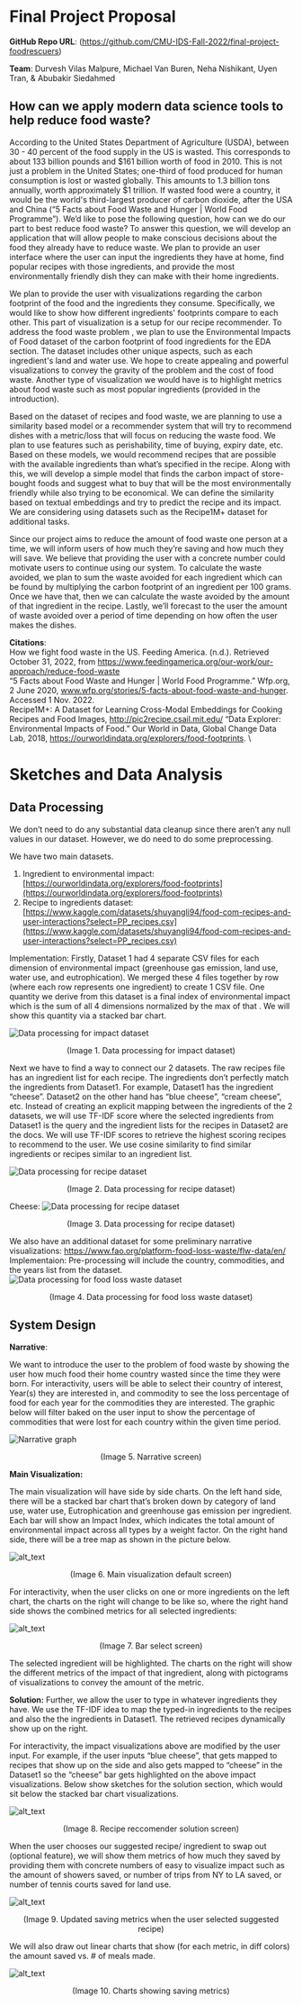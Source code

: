 # Final Project Proposal

**GitHub Repo URL**: (https://github.com/CMU-IDS-Fall-2022/final-project-foodrescuers)

**Team**: Durvesh Vilas Malpure, Michael Van Buren, Neha Nishikant, Uyen Tran, & Abubakir Siedahmed

## How can we apply modern data science tools to help reduce food waste?

According to the United States Department of Agriculture (USDA), between 30 - 40 percent of the food supply in the US is wasted. This corresponds to about 133 billion pounds and $161 billion worth of food in 2010. This is not just a problem in the United States; one-third of food produced for human consumption is lost or wasted globally. This amounts to 1.3 billion tons annually, worth approximately $1 trillion. If wasted food were a country, it would be the world's third-largest producer of carbon dioxide, after the USA and China (“5 Facts about Food Waste and Hunger | World Food Programme”). We’d like to pose the following question, how can we do our part to best reduce food waste? To answer this question, we will develop an application that will allow people to make conscious decisions about the food they already have to reduce waste. We plan to provide an user interface where the user can input the ingredients they have at home, find popular recipes with those ingredients, and provide the most environmentally friendly dish they can make with their home ingredients. 

We plan to provide the user with visualizations regarding the carbon footprint of the food and the ingredients they consume. Specifically, we would like to show how different ingredients' footprints compare to each other. This part of visualization is a setup for our recipe recommender. To address the food waste problem , we plan to use the Environmental Impacts of Food dataset of the carbon footprint of food ingredients for the EDA section. The dataset includes other unique aspects, such as each ingredient's land and water use. We hope to create appealing and powerful visualizations to convey the gravity of the problem and the cost of food waste. Another type of visualization we would have is to highlight metrics about food waste such as most popular ingredients (provided in the introduction).

Based on the dataset of recipes and food waste, we are planning to use a similarity based model or a recommender system that will try to recommend dishes with a metric/loss that will focus on reducing the waste food. We plan to use features such as perishability, time of buying, expiry date, etc. Based on these models, we would recommend recipes that are possible with the available ingredients than what’s specified in the recipe. Along with this, we will develop a simple model that finds the carbon impact of store-bought foods and suggest what to buy that will be the most environmentally friendly while also trying to be economical. We can define the similarity based on textual embeddings and try to predict the recipe and its impact. We are considering using datasets such as the Recipe1M+ dataset for additional tasks.

Since our project aims to reduce the amount of food waste one person at a time, we will inform users of how much they’re saving and how much they will save. We believe that providing the user with a concrete number could motivate users to continue using our system. To calculate the waste avoided, we plan to sum the waste avoided for each ingredient which can be found by multiplying the carbon footprint of an ingredient per 100 grams. Once we have that, then we can calculate the waste avoided by the amount of that ingredient in the recipe. Lastly, we’ll forecast to the user the amount of waste avoided over a period of time depending on how often the user makes the dishes.


**Citations**: \
How we fight food waste in the US. Feeding America. (n.d.). Retrieved October 31, 2022, from https://www.feedingamerica.org/our-work/our-approach/reduce-food-waste \
“5 Facts about Food Waste and Hunger | World Food Programme.” Wfp.org, 2 June 2020, www.wfp.org/stories/5-facts-about-food-waste-and-hunger. Accessed 1 Nov. 2022. \
Recipe1M+: A Dataset for Learning Cross-Modal Embeddings for Cooking Recipes and Food Images, http://pic2recipe.csail.mit.edu/
“Data Explorer: Environmental Impacts of Food.” Our World in Data, Global Change Data Lab, 2018, https://ourworldindata.org/explorers/food-footprints. \



# Sketches and Data Analysis

## Data Processing
We don’t need to do any substantial data cleanup since there aren’t any null values in our dataset. However, we do need to do some preprocessing.

We have two main datasets.
1. Ingredient to environmental impact: [https://ourworldindata.org/explorers/food-footprints](https://ourworldindata.org/explorers/food-footprints) 
2. Recipe to ingredients dataset: [https://www.kaggle.com/datasets/shuyangli94/food-com-recipes-and-user-interactions?select=PP_recipes.csv](https://www.kaggle.com/datasets/shuyangli94/food-com-recipes-and-user-interactions?select=PP_recipes.csv) 

Implementation:
Firstly, Dataset 1 had 4 separate CSV files for each dimension of environmental impact (greenhouse gas emission, land use, water use, and eutrophication). We merged these 4 files together by row (where each row represents one ingredient) to create 1 CSV file. One quantity we derive from this dataset is a final index of environmental impact which is the sum of all 4 dimensions normalized by the max of that . We will show this quantity via a stacked bar chart.

![Data processing for impact dataset](images/impact_ds_screenshot.png "image_tooltip")
<center>(Image 1. Data processing for impact dataset)</center>

Next we have to find a way to connect our 2 datasets. The raw recipes file has an ingredient list for each recipe. The ingredients don’t perfectly match the ingredients from Dataset1. For example, Dataset1 has the ingredient “cheese”. Dataset2 on the other hand has “blue cheese”, “cream cheese”, etc. Instead of creating an explicit mapping between the ingredients of the 2 datasets, we will use TF-IDF score where the selected ingredients from Dataset1 is the query and the ingredient lists for the recipes in Dataset2 are the docs. We will use TF-IDF scores to retrieve the highest scoring recipes to recommend to the user. We use cosine similarity to find similar ingredients or recipes similar to an ingredient list.

![Data processing for recipe dataset](images/recipe_ds_screenshot1.png "image_tooltip")
<center>(Image 2. Data processing for recipe dataset)</center>

Cheese:
![Data processing for recipe dataset](images/recipe_ds_screenshot_cheese.png "image_tooltip")
<center>(Image 3. Data processing for recipe dataset)</center>


We also have an additional dataset for some preliminary narrative visualizations: https://www.fao.org/platform-food-loss-waste/flw-data/en/ 
Implementaion: Pre-processing will include the country, commodities, and the years list from the dataset. 
![Data processing for food loss waste dataset](images/data_processing_narrative.png "image_tooltip")
<center>(Image 4. Data processing for food loss waste dataset)</center>


## System Design

**Narrative**:

We want to introduce the user to the problem of food waste by showing the user how much food their home country wasted since the time they were born. For interactivity, users will be able to select their country of interest, Year(s) they are interested in, and commodity to see the loss percentage of food for each year for the commodities they are interested. The graphic below will filter baked on the user input to show the percentage of commodities that were lost for each country within the given time period. 

![Narrative graph](images/narrative.png "image_tooltip")
<center>(Image 5. Narrative screen)</center>


**Main Visualization:**

The main visualization will have side by side charts. On the left hand side, there will be a stacked bar chart that’s broken down by category of land use, water use, Eutrophication and greenhouse gas emission per ingredient. Each bar will show an Impact Index, which indicates the total amount of environmental impact across all types by a weight factor. On the right hand side, there will be a tree map as shown in the picture below.


![alt_text](images/bar_main.png "image_tooltip")
<center>(Image 6. Main visualization default screen)</center>

For interactivity, when the user clicks on one or more ingredients on the left chart, the charts on the right will change to be like so, where the right hand side shows the combined metrics for all selected ingredients:

![alt_text](images/bar_select.png "image_tooltip")
<center>(Image 7. Bar select screen)</center>

The selected ingredient will be highlighted. The charts on the right will show the different metrics of the impact of that ingredient, along with pictograms of visualizations to convey the amount of the metric.

**Solution:**
Further, we allow the user to type in whatever ingredients they have. We use the TF-IDF idea to map the typed-in ingredients to the recipes and also the the ingredients in Dataset1. The retrieved recipes dynamically show up on the right. 

For interactivity, the impact visualizations above are modified by the user input. 
For example, if the user inputs “blue cheese”, that gets mapped to recipes that show up on the side and also gets mapped to “cheese” in the Dataset1 so the “cheese” bar gets highlighted on the above impact visualizations. Below show sketches for the solution section, which would sit below the stacked bar chart visualizations.

![alt_text](images/solution.png "image_tooltip")
<center>(Image 8. Recipe reccomender solution screen)</center>

When the user chooses our suggested recipe/ ingredient to swap out (optional feature), we will show them metrics of how much they saved by providing them with concrete numbers of easy to visualize impact such as the amount of showers saved, or number of trips from NY to LA saved, or number of tennis courts saved for land use.

![alt_text](images/saving_metrics.png "image_tooltip")
<center>(Image 9. Updated saving metrics when the user selected suggested recipe)</center>

We will also draw out linear charts that show (for each metric, in diff colors) the amount saved vs. # of meals made.

![alt_text](images/saving_charts.png "image_tooltip")
<center>(Image 10. Charts showing saving metrics)</center>
